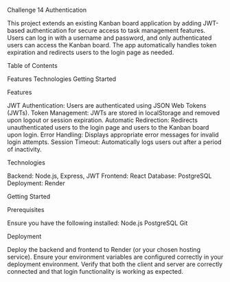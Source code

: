 Challenge 14 Authentication

This project extends an existing Kanban board application by adding JWT-based authentication for secure access to task management features. Users can log in with a username and password, and only authenticated users can access the Kanban board. The app automatically handles token expiration and redirects users to the login page as needed.

Table of Contents

Features
Technologies
Getting Started

Features

JWT Authentication: Users are authenticated using JSON Web Tokens (JWTs).
Token Management: JWTs are stored in localStorage and removed upon logout or session expiration.
Automatic Redirection: Redirects unauthenticated users to the login page and users to the Kanban board upon login.
Error Handling: Displays appropriate error messages for invalid login attempts.
Session Timeout: Automatically logs users out after a period of inactivity.

Technologies

Backend: Node.js, Express, JWT
Frontend: React
Database: PostgreSQL
Deployment: Render

Getting Started

Prerequisites

Ensure you have the following installed:
Node.js
PostgreSQL
Git

Deployment

Deploy the backend and frontend to Render (or your chosen hosting service).
Ensure your environment variables are configured correctly in your deployment environment.
Verify that both the client and server are correctly connected and that login functionality is working as expected.
